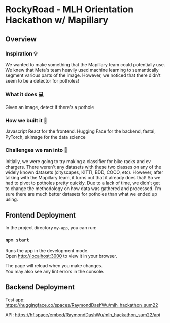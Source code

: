 # RockyRoad - MLH Orientation Hackathon w/ Mapillary

## Overview
### Inspiration 💡
We wanted to make something that the Mapillary team could potentially use. We knew that Meta's team heavily used machine learning to semantically segment various parts of the image. However, we noticed that there didn't seem to be a detector for potholes!

### What it does 💻
Given an image, detect if there's a pothole

### How we built it 🔨
Javascript React for the frontend. Hugging Face for the backend, fastai, PyTorch, skimage for the data science

### Challenges we ran into 🧐
Initially, we were going to try making a classifier for bike racks and ev chargers. There weren't any datasets with these two classes on any of the widely known datasets (cityscapes, KITTI, BDD, COCO, etc). However, after talking with the Mapillary team, it turns out that it already does that! So we had to pivot to potholes pretty quickly.  Due to a lack of time, we didn't get to change the methodology on how data was gathered and processed. I'm sure there are much better datasets for potholes than what we ended up using.

## Frontend Deployment

In the project directory `my-app`, you can run:

### `npm start`

Runs the app in the development mode.\
Open [http://localhost:3000](http://localhost:3000) to view it in your browser.

The page will reload when you make changes.\
You may also see any lint errors in the console.

## Backend Deployment
Test app:
https://huggingface.co/spaces/RaymondDashWu/mlh_hackathon_sum22

API:
https://hf.space/embed/RaymondDashWu/mlh_hackathon_sum22/api